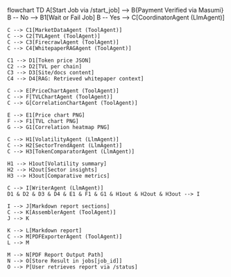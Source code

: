 flowchart TD
    A[Start Job via /start_job] --> B{Payment Verified via Masumi}
    B -- No --> B1[Wait or Fail Job]
    B -- Yes --> C[CoordinatorAgent (LlmAgent)]
    
    C --> C1[MarketDataAgent (ToolAgent)]
    C --> C2[TVLAgent (ToolAgent)]
    C --> C3[FirecrawlAgent (ToolAgent)]
    C --> C4[WhitepaperRAGAgent (ToolAgent)]

    C1 --> D1[Token price JSON]
    C2 --> D2[TVL per chain]
    C3 --> D3[Site/docs content]
    C4 --> D4[RAG: Retrieved whitepaper context]

    C --> E[PriceChartAgent (ToolAgent)]
    C --> F[TVLChartAgent (ToolAgent)]
    C --> G[CorrelationChartAgent (ToolAgent)]

    E --> E1[Price chart PNG]
    F --> F1[TVL chart PNG]
    G --> G1[Correlation heatmap PNG]

    C --> H1[VolatilityAgent (LlmAgent)]
    C --> H2[SectorTrendAgent (LlmAgent)]
    C --> H3[TokenComparatorAgent (LlmAgent)]

    H1 --> H1out[Volatility summary]
    H2 --> H2out[Sector insights]
    H3 --> H3out[Comparative metrics]

    C --> I[WriterAgent (LlmAgent)]
    D1 & D2 & D3 & D4 & E1 & F1 & G1 & H1out & H2out & H3out --> I

    I --> J[Markdown report sections]
    C --> K[AssemblerAgent (ToolAgent)]
    J --> K

    K --> L[Markdown report]
    C --> M[PDFExporterAgent (ToolAgent)]
    L --> M

    M --> N[PDF Report Output Path]
    N --> O[Store Result in jobs[job_id]]
    O --> P[User retrieves report via /status]